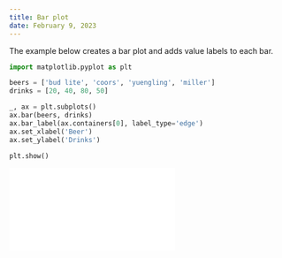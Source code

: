 ```yaml
---
title: Bar plot
date: February 9, 2023
---
```


The example below creates a bar plot and adds value labels to each bar.

```python
import matplotlib.pyplot as plt

beers = ['bud lite', 'coors', 'yuengling', 'miller']
drinks = [20, 40, 80, 50]

_, ax = plt.subplots()
ax.bar(beers, drinks)
ax.bar_label(ax.containers[0], label_type='edge')
ax.set_xlabel('Beer')
ax.set_ylabel('Drinks')

plt.show()
```

![bar plot](../assets/images/matplotlib-bar.pdf)
